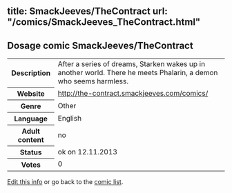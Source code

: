 title: SmackJeeves/TheContract
url: "/comics/SmackJeeves_TheContract.html"
---
Dosage comic SmackJeeves/TheContract
-----------------------------------------

<p id="msg"></p>
<script type="text/javascript">
if (window.location.search === '?edit_info_mail=sent_ok') {
  var elem = document.getElementById("msg");
  elem.innerHTML = 'Edited information sucessfully sent for review, which is usually done daily. Thanks!';
  elem.className = 'ok';
}
</script>
<table class="comicinfo">
<tr>
<th>Description</th><td>After a series of dreams, Starken wakes up in another world. There he meets Phalarin, a demon who seems harmless.</td>
</tr>
<tr>
<th>Website</th><td><a href="http://the-contract.smackjeeves.com/comics/">http://the-contract.smackjeeves.com/comics/</a></td>
</tr>
<tr>
<th>Genre</th><td>Other</td>
</tr>
<tr>
<th>Language</th><td>English</td>
</tr>
<tr>
<th>Adult content</th><td>no</td>
</tr>
<tr>
<th>Status</th><td>ok on 12.11.2013</td>
</tr>
<tr>
<th>Votes</th><td>0</td>
</tr>
</table>

[Edit this info](SmackJeeves_TheContract_edit.html) or go back to the [comic list](../comic-index.html).
